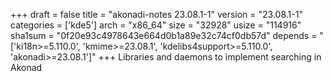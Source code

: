 +++
draft = false
title = "akonadi-notes 23.08.1-1"
version = "23.08.1-1"
categories = ['kde5']
arch = "x86_64"
size = "32928"
usize = "114916"
sha1sum = "0f20e93c4978643e664d0b1a89e32c74cf0db57d"
depends = "['ki18n>=5.110.0', 'kmime>=23.08.1', 'kdelibs4support>=5.110.0', 'akonadi>=23.08.1']"
+++
Libraries and daemons to implement searching in Akonad